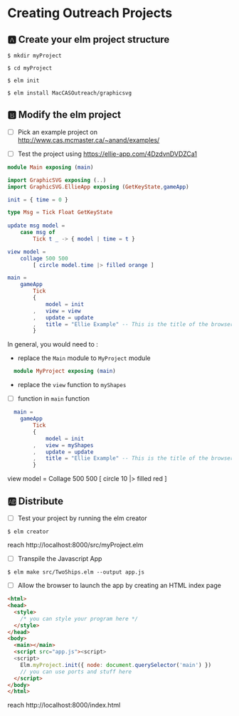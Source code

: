 # Creating Outreach Projects


## :a: Create your elm project structure 


```
$ mkdir myProject
```

```
$ cd myProject
```

```
$ elm init
```


```
$ elm install MacCASOutreach/graphicsvg
```


## :b: Modify the elm project 

- [ ] Pick an example project on http://www.cas.mcmaster.ca/~anand/examples/

- [ ] Test the project using  https://ellie-app.com/4DzdvnDVDZCa1

```elm
module Main exposing (main)

import GraphicSVG exposing (..)
import GraphicSVG.EllieApp exposing (GetKeyState,gameApp)

init = { time = 0 }

type Msg = Tick Float GetKeyState
  
update msg model =
    case msg of
        Tick t _ -> { model | time = t }

view model =
    collage 500 500
        [ circle model.time |> filled orange ]

main =
    gameApp
        Tick
        { 
            model = init
        ,   view = view
        ,   update = update
        ,   title = "Ellie Example" -- This is the title of the browser window / tab
        }

```

  In general, you would need to :

  * replace the `Main` module to `MyProject` module
 
```elm
  module MyProject exposing (main)
```

  * replace the `view` function to `myShapes`

 - [ ] function in `main` function

```elm
  main =
    gameApp
        Tick
        { 
            model = init
        ,   view = myShapes
        ,   update = update
        ,   title = "Ellie Example" -- This is the title of the browser window / tab
        }
```

view model = 
    Collage 500 500
    [ circle 10 |> filled red ]


## :ab: Distribute


- [ ] Test your project by running the elm creator

```
$ elm creator
```

reach http://localhost:8000/src/myProject.elm


- [ ] Transpile the Javascript App

```
$ elm make src/TwoShips.elm --output app.js
```

- [ ] Allow the browser to launch the app by creating an HTML index page


```html
<html>
<head>
  <style>
    /* you can style your program here */
  </style>
</head>
<body>
  <main></main>
  <script src="app.js"><script>
  <script>
    Elm.myProject.init({ node: document.querySelector('main') })
    // you can use ports and stuff here
  </script>
</body>
</html>
```

reach http://localhost:8000/index.html

